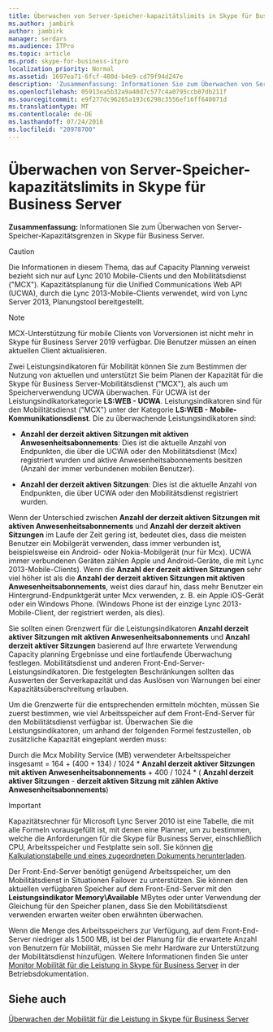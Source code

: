 ```yaml
---
title: Überwachen von Server-Speicher-kapazitätslimits in Skype für Business Server
ms.author: jambirk
author: jambirk
manager: serdars
ms.audience: ITPro
ms.topic: article
ms.prod: skype-for-business-itpro
localization_priority: Normal
ms.assetid: 1697ea71-6fcf-480d-b4e9-cd79f94d247e
description: 'Zusammenfassung: Informationen Sie zum Überwachen von Server-Speicher-Kapazitätsgrenzen in Skype für Business Server.'
ms.openlocfilehash: 05913ea5b32a9a40d7c577c4a0795ccb07db211f
ms.sourcegitcommit: e9f277dc96265a193c6298c3556ef16ff640071d
ms.translationtype: MT
ms.contentlocale: de-DE
ms.lasthandoff: 07/24/2018
ms.locfileid: "20978700"
---
```

# <a name="monitor-for-server-memory-capacity-limits-in-skype-for-business-server"></a>Überwachen von Server-Speicher-kapazitätslimits in Skype für Business Server
 
**Zusammenfassung:** Informationen Sie zum Überwachen von Server-Speicher-Kapazitätsgrenzen in Skype für Business Server.
  
> [!CAUTION]
> Die Informationen in diesem Thema, das auf Capacity Planning verweist bezieht sich nur auf Lync 2010 Mobile-Clients und den Mobilitätsdienst ("MCX"). Kapazitätsplanung für die Unified Communications Web API (UCWA), durch die Lync 2013-Mobile-Clients verwendet, wird von Lync Server 2013, Planungstool bereitgestellt. 

> [!NOTE]
> MCX-Unterstützung für mobile Clients von Vorversionen ist nicht mehr in Skype für Business Server 2019 verfügbar. Die Benutzer müssen an einen aktuellen Client aktualisieren.
  
Zwei Leistungsindikatoren für Mobilität können Sie zum Bestimmen der Nutzung von aktuellen und unterstützt Sie beim Planen der Kapazität für die Skype für Business Server-Mobilitätsdienst ("MCX"), als auch um Speicherverwendung UCWA überwachen. Für UCWA ist der Leistungsindikatorkategorie **LS:WEB - UCWA**. Leistungsindikatoren sind für den Mobilitätsdienst ("MCX") unter der Kategorie **LS:WEB - Mobile-Kommunikationsdienst**. Die zu überwachende Leistungsindikatoren sind:
  
- **Anzahl der derzeit aktiven Sitzungen mit aktiven Anwesenheitsabonnements**: Dies ist die aktuelle Anzahl von Endpunkten, die über die UCWA oder den Mobilitätsdienst (Mcx) registriert wurden und aktive Anwesenheitsabonnements besitzen (Anzahl der immer verbundenen mobilen Benutzer).
    
- **Anzahl der derzeit aktiven Sitzungen**: Dies ist die aktuelle Anzahl von Endpunkten, die über UCWA oder den Mobilitätsdienst registriert wurden.
    
Wenn der Unterschied zwischen **Anzahl der derzeit aktiven Sitzungen mit aktiven Anwesenheitsabonnements** und **Anzahl der derzeit aktiven Sitzungen** im Laufe der Zeit gering ist, bedeutet dies, dass die meisten Benutzer ein Mobilgerät verwenden, dass immer verbunden ist, beispielsweise ein Android- oder Nokia-Mobilgerät (nur für Mcx). UCWA immer verbundenen Geräten zählen Apple und Android-Geräte, die mit Lync 2013-Mobile-Clients). Wenn die **Anzahl der derzeit aktiven Sitzungen** sehr viel höher ist als die **Anzahl der derzeit aktiven Sitzungen mit aktiven Anwesenheitsabonnements**, weist dies darauf hin, dass mehr Benutzer ein Hintergrund-Endpunktgerät unter Mcx verwenden, z. B. ein Apple iOS-Gerät oder ein Windows Phone. (Windows Phone ist der einzige Lync 2013-Mobile-Client, der registriert werden, als dies).
  
Sie sollten einen Grenzwert für die Leistungsindikatoren **Anzahl derzeit aktiver Sitzungen mit aktiven Anwesenheitsabonnements** und **Anzahl derzeit aktiver Sitzungen** basierend auf Ihre erwartete Verwendung Capacity planning Ergebnisse und eine fortlaufende Überwachung festlegen. Mobilitätsdienst und anderen Front-End-Server-Leistungsindikatoren. Die festgelegten Beschränkungen sollten das Auswerten der Serverkapazität und das Auslösen von Warnungen bei einer Kapazitätsüberschreitung erlauben.
  
Um die Grenzwerte für die entsprechenden ermitteln möchten, müssen Sie zuerst bestimmen, wie viel Arbeitsspeicher auf dem Front-End-Server für den Mobilitätsdienst verfügbar ist. Überwachen Sie die Leistungsindikatoren, um anhand der folgenden Formel festzustellen, ob zusätzliche Kapazität eingeplant werden muss:
  
Durch die Mcx Mobility Service (MB) verwendeter Arbeitsspeicher insgesamt = 164 + (400 + 134) / 1024 * **Anzahl derzeit aktiver Sitzungen mit aktiven Anwesenheitsabonnements** + 400 / 1024 * ( **Anzahl derzeit aktiver Sitzungen** - **derzeit aktiven Sitzung mit zählen Aktive Anwesenheitsabonnements**)
  
> [!IMPORTANT]
> Kapazitätsrechner für Microsoft Lync Server 2010 ist eine Tabelle, die mit alle Formeln vorausgefüllt ist, mit denen eine Planner, um zu bestimmen, welche die Anforderungen für die Skype für Business Server, einschließlich CPU, Arbeitsspeicher und Festplatte sein soll. Sie können [die Kalkulationstabelle und eines zugeordneten Dokuments herunterladen](https://go.microsoft.com/fwlink/p/?LinkID=212657). 
  
Der Front-End-Server benötigt genügend Arbeitsspeicher, um den Mobilitätsdienst in Situationen Failover zu unterstützen. Sie können den aktuellen verfügbaren Speicher auf dem Front-End-Server mit den **Leistungsindikator Memory\Available** MBytes oder unter Verwendung der Gleichung für den Speicher planen, dass Sie den Mobilitätsdienst verwenden erwarten weiter oben erwähnten überwachen.
  
Wenn die Menge des Arbeitsspeichers zur Verfügung, auf dem Front-End-Server niedriger als 1.500 MB, ist bei der Planung für die erwartete Anzahl von Benutzern für Mobilität, müssen Sie mehr Hardware zur Unterstützung der Mobilitätsdienst hinzufügen. Weitere Informationen finden Sie unter [Monitor Mobilität für die Leistung in Skype für Business Server](monitor-mobility-performance.md) in der Betriebsdokumentation.
  
## <a name="see-also"></a>Siehe auch

[Überwachen der Mobilität für die Leistung in Skype für Business Server](monitor-mobility-performance.md)